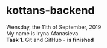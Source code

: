 # kottans-backend
Wensday, the 11th of September, 2019  
My name is Iryna Afanasieva  
**Task 1**. Git and GitHub - **is finished**  
